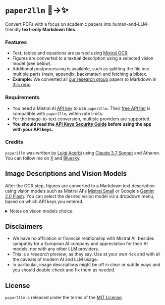 # `paper2llm` 📄→✨

Convert PDFs with a focus on academic papers into human-and-LLM-friendly **text-only Markdown files**.

### Features

- Text, tables and equations are parsed using [Mistral OCR](https://mistral.ai/en/news/mistral-ocr).
- Figures are converted to a textual description using a selected vision model (see below).
- Additional postprocessing is available, such as splitting the file into multiple parts (main, appendix, backmatter) and fetching a bibtex.
- **Example:** We converted all [our research group](https://www.helsinki.fi/en/researchgroups/machine-and-human-intelligence) papers to Markdown in [this repo](https://github.com/acerbilab/pubs-llms).


### Requirements

- You need a Mistral AI [API key](https://console.mistral.ai/api-keys) to use `paper2llm`. Their [free API tier](https://docs.mistral.ai/deployment/laplateforme/tier/) is compatible with `paper2llm`, within rate limits.
- For the image-to-text conversion, multiple providers are supported.
- **You should read the [API Keys Security Guide](https://github.com/lacerbi/paper2llm/blob/main/paper2llm-web/docs/security/README.md) before using the app with your API keys.**

### Credits

`paper2llm` was written by [Luigi Acerbi](https://lacerbi.github.io/) using [Claude 3.7 Sonnet](https://www.anthropic.com/news/claude-3-7-sonnet) and Athanor. 
You can follow me on [X](https://x.com/AcerbiLuigi) and [Bluesky](https://bsky.app/profile/lacerbi.bsky.social).

## Image Descriptions and Vision Models

After the OCR step, figures are converted to a Markdown text description using vision models such as Mistral AI's [Mistral Small](https://mistral.ai/news/mistral-small-3-1) or Google's [Gemini 2.0 Flash](https://deepmind.google/technologies/gemini/flash/). You can select the desired vision model via a dropdown menu, based on which API keys you entered.

<details>
<summary>Notes on vision models choice.</summary>
  
- Both Mistral AI and Google Gemini offer a **free API tier**.
- [**Gemini 2.0 Flash**](https://deepmind.google/technologies/gemini/flash/) is our currently recommended model for `paper2llm`. It is included in the [Gemini API free tier](https://ai.google.dev/gemini-api/docs/pricing) or otherwise very cheap, and shows very good performance.
- If you prefer to stick to only using the Mistral AI API, the default free Mistral AI model, [Mistral Small](https://mistral.ai/news/mistral-small-3-1), is a top-performing model in its size category and works generally well.
- [Pixtral Large](https://mistral.ai/en/news/pixtral-large) may work better for understanding complex diagrams and concepts, but it's a premier model; the API call is not rejected, but it might redirect to a free model if no API credits are available.
- Other premium models such as OpenAI's GPT-4o, Anthropic's Claude Sonnet 3.7 or Google Gemini 2.0 Pro might work better for complex figures, but beware of API costs.
</details>

## Disclaimers

- We have no affiliation or financial relationship with Mistral AI, besides sympathy for a European AI company and appreciation for their AI models, nor with any other LLM providers.
- This is a *research preview*, as they say. Use at your own risk and with all the caveats of modern AI and LLM usage.
- In particular, image descriptions might be off in clear or subtle ways and you should double-check and fix them as needed.

## License

`paper2llm` is released under the terms of the [MIT License](LICENSE).
